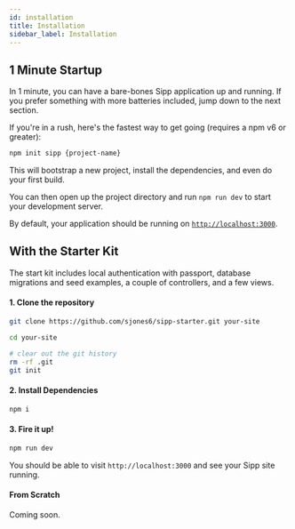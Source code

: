 ```yaml
---
id: installation
title: Installation
sidebar_label: Installation
---
```


## 1 Minute Startup

In 1 minute, you can have a bare-bones Sipp application up and running. If you prefer something with more batteries included, jump down to the next section.

If you're in a rush, here's the fastest way to get going (requires a npm v6 or greater):

```bash
npm init sipp {project-name}
```

This will bootstrap a new project, install the dependencies, and even do your first build.

You can then open up the project directory and run `npm run dev` to start your development server.

By default, your application should be running on [`http://localhost:3000`](http://localhost:3000).

## With the Starter Kit

The start kit includes local authentication with passport, database migrations and seed examples, a couple of controllers, and a few views.

#### 1. **Clone the repository**

```bash
git clone https://github.com/sjones6/sipp-starter.git your-site

cd your-site

# clear out the git history
rm -rf .git
git init
```

#### 2. **Install Dependencies**

```bash
npm i
```

#### 3. **Fire it up!**

```bash
npm run dev
```

You should be able to visit `http://localhost:3000` and see your Sipp site running.

#### From Scratch

Coming soon.